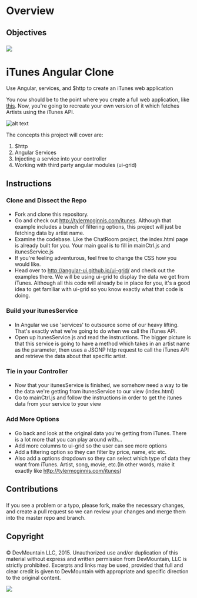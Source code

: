 # Overview

## Objectives

###

![](https://devmounta.in/img/logowhiteblue.png)

# iTunes Angular Clone

Use Angular, services, and $http to create an iTunes web application

You now should be to the point where you create a full web application, like [this](http://tylermcginnis.com/itunes). Now, you're going to recreate your own version of it which fetches Artists using the iTunes API.

![alt text](https://github.com/DevMountain/itunes/blob/master/Preview.png?raw=true)

The concepts this project will cover are:

1. $http
2. Angular Services
3. Injecting a service into your controller
4. Working with third party angular modules (ui-grid)

## Instructions

### Clone and Dissect the Repo

####

- Fork and clone this repository.
- Go and check out <http://tylermcginnis.com/itunes>. Although that example includes a bunch of filtering options, this project will just be fetching data by artist name.
- Examine the codebase. Like the ChatRoom project, the index.html page is already built for you. Your main goal is to fill in mainCtrl.js and itunesService.js
- If you're feeling adventurous, feel free to change the CSS how you would like.
- Head over to <http://angular-ui.github.io/ui-grid/> and check out the examples there. We will be using ui-grid to display the data we get from iTunes. Although all this code will already be in place for you, it's a good idea to get familiar with ui-grid so you know exactly what that code is doing.

### Build your itunesService

####

- In Angular we use 'services' to outsource some of our heavy lifting. That's exactly what we're going to do when we call the iTunes API.
- Open up itunesService.js and read the instructions. The bigger picture is that this service is going to have a method which takes in an artist name as the parameter, then uses a JSONP http request to call the iTunes API and retrieve the data about that specific artist.

### Tie in your Controller

####

- Now that your itunesService is finished, we somehow need a way to tie the data we're getting from itunesService to our view (index.html)
- Go to mainCtrl.js and follow the instructions in order to get the itunes data from your service to your view

### Add More Options

####

- Go back and look at the original data you're getting from iTunes. There is a lot more that you can play around with...
- Add more columns to ui-grid so the user can see more options
- Add a filtering option so they can filter by price, name, etc etc.
- Also add a options dropdown so they can select which type of data they want from iTunes. Artist, song, movie, etc.(In other words, make it exactly like <http://tylermcginnis.com/itunes>)

## Contributions

###

####

If you see a problem or a typo, please fork, make the necessary changes, and create a pull request so we can review your changes and merge them into the master repo and branch.

## Copyright

###

####

© DevMountain LLC, 2015\. Unauthorized use and/or duplication of this material without express and written permission from DevMountain, LLC is strictly prohibited. Excerpts and links may be used, provided that full and clear credit is given to DevMountain with appropriate and specific direction to the original content.

![](https://devmounta.in/img/logowhiteblue.png)
